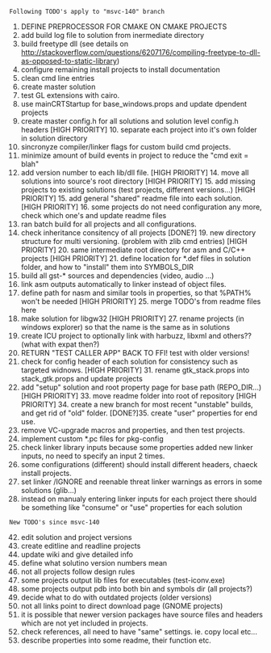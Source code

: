 ```
Following TODO's apply to "msvc-140" branch
```
1. DEFINE PREPROCESSOR FOR CMAKE ON CMAKE PROJECTS
2. add build log file to solution from inermediate directory
3. build freetype dll (see details on http://stackoverflow.com/questions/6207176/compiling-freetype-to-dll-as-opposed-to-static-library)
4. configure remaining install projects to install documentation
5. clean cmd line entries
6. create master solution
7. test GL extensions with cairo.
8. use mainCRTStartup for base_windows.props and update dpendent projects
9. create master config.h for all solutions and solution level config.h headers
[HIGH PRIORITY] 10. separate each project into it's own folder in solution directory
11. sincronyze compiler/linker flags for custom build cmd projects.
12. minimize amount of build events in project to reduce the "cmd exit = blah"
13. add version number to each lib/dll file.
[HIGH PRIORITY] 14. move all solutions into source's root directory
[HIGH PRIORITY] 15. add missing projects to existing solutions (test projects, different versions...)
[HIGH PRIORITY] 15. add general "shared" readme file into each solution.
[HIGH PRIORITY] 16. some projects do not need configuration any more, check which one's and update readme files
17. ran batch build for all projects and all configurations.
18. check inheritance consitency of all projects
[DONE?] 19. new directory structure for multi versioning. (problem with zlib cmd entries)
[HIGH PRIORITY] 20. same intermediate root directory for asm and C/C++ projects
[HIGH PRIORITY] 21. define location for *.def files in solution folder, and how to "install" them into SYMBOLS_DIR
22. build all gst-* sources and dependencies (video, audio ...)
23. link asm outputs automatically to linker instead of object files.
24. define path for nasm and similar tools in properties, so that %PATH% won't be needed
[HIGH PRIORITY] 25. merge TODO's from readme files here
26. make solution for libgw32
[HIGH PRIORITY] 27. rename projects (in windows explorer) so that the name is the same as in solutions
28. create ICU project to optionally link with harbuzz, libxml and others?? (what with expat then?)
29. RETURN "TEST CALLER APP" BACK TO FFI! test with older versions!
30. check for config header of each solution for consistency such as targeted widnows.
[HIGH PRIORITY] 31. rename gtk_stack.props into stack_gtk.props and update projects
32. add "setup" solution and root property page for base path (REPO_DIR...)
[HIGH PRIORITY] 33. move readme folder into root of repository
[HIGH PRIORITY] 34. create a new branch for most recent "unstable" builds, and get rid of "old" folder.
[DONE?]35. create "user" properties for end use.
36. remove VC-upgrade macros and properties, and then test projects.
37. implement custom *.pc files for pkg-config
38. check linker library inputs because some properties added new linker inputs, no need to specify an input 2 times.
39. some configurations (different) should install different headers, chaeck install projects.
40. set linker /IGNORE and reenable threat linker warnings as errors in some solutions (glib...)
41. instead on manualy entering linker inputs for each project there should be something like "consume" or "use" properties for each solution

```
New TODO's since msvc-140
```
42. edit solution and project versions
43. create editline and readline projects
44. update wiki and give detailed info
45. define what solutino version numbers mean
46. not all projects follow design rules
47. some projects output lib files for executables (test-iconv.exe)
48. some projects output pdb into both bin and symbols dir (all projects?)
49. decide what to do with outdated projects (older versions)
50. not all links point to direct download page (GNOME projects)
51. it is possible that newer version packages have source files and headers which are not yet included in projects.
52. check references, all need to have "same" settings. ie. copy local etc...
53. describe properties into some readme, their function etc.